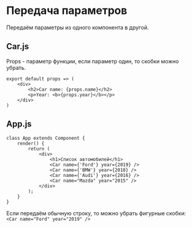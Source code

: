 # Передача параметров
Передаём параметры из одного компонента в другой.

## Car.js
Props - параметр функции, если параметр один, то скобки можно убрать.

    export default props => (
        <div>
            <h2>Car name: {props.name}</h2>
            <p>Year: <b>{props.year}</b></p>
        </div>
    )

## App.js
    class App extends Component {
        render() {
            return (
                <div>
                    <h1>Список автомобилей</h1>
                    <Car name={'Ford'} year={2019} />
                    <Car name={'BMW'} year={2018} />
                    <Car name={'Audi'} year={2016} />
                    <Car name="Mazda" year="2015" />
                </div>
            );
        }
    }

Если передаём обычную строку, то можно убрать фигурные скобки: `<Car name="Ford" year="2019" />`

